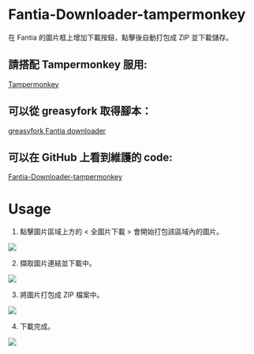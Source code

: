 # Fantia-Downloader-tampermonkey
在 Fantia 的圖片框上增加下載按鈕，點擊後自動打包成 ZIP 並下載儲存。 <br>
## 請搭配 Tampermonkey 服用:<br>
[Tampermonkey](https://www.tampermonkey.net/)
<br>
## 可以從 greasyfork 取得腳本：<br>
[greasyfork Fantia downloader](https://greasyfork.org/zh-TW/scripts/423306-fantia-downloader)
<br>
## 可以在 GitHub 上看到維護的 code:<br>
[Fantia-Downloader-tampermonkey](https://github.com/suzumiyahifumi/Fantia-Downloader-tampermonkey)

# Usage

1. 點擊圖片區域上方的 < 全圖片下載 > 會開始打包該區域內的圖片。<br>
<img src="https://i.imgur.com/SyRh7mZ.png" />

2. 擷取圖片連結並下載中。<br>
<img src="https://i.imgur.com/FT7rY3Z.png" />

3. 將圖片打包成 ZIP 檔案中。<br>
<img src="https://i.imgur.com/K6IQ8Cj.png" />

4. 下載完成。<br>
<img src="https://i.imgur.com/zP1QGMc.png" />
